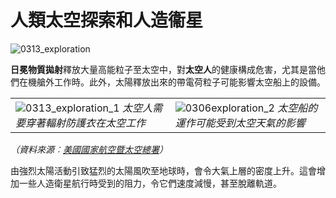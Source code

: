 # 人類太空探索和人造衞星

![0313_exploration](./static/0319_new.png)

**日冕物質拋射**釋放大量高能粒子至太空中，對**太空人**的健康構成危害，尤其是當他們在機艙外工作時。此外，太陽釋放出來的帶電荷粒子可能影響太空船上的設備。

|||
|--|--|
|![0313_exploration_1](./static/0313_exploration.jpeg) *太空人需要穿著輻射防護衣在太空工作* | ![0306exploration_2](./static/0306exploration_2.jpg) *太空船的運作可能受到太空天氣的影響*|
*（資料來源︰[美國國家航空暨太空總署](http://www.nasa.gov/home/index.html)）*

由強烈太陽活動引致猛烈的太陽風吹至地球時，會令大氣上層的密度上升。這會增加一些人造衛星航行時受到的阻力，令它們速度減慢，甚至脫離軌道。